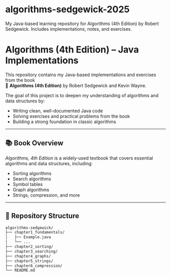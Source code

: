 # algorithms-sedgewick-2025
My Java-based learning repository for Algorithms (4th Edition) by Robert Sedgewick. Includes implementations, notes, and exercises.

# Algorithms (4th Edition) – Java Implementations

This repository contains my Java-based implementations and exercises from the book  
📘 **Algorithms (4th Edition)** by Robert Sedgewick and Kevin Wayne.

The goal of this project is to deepen my understanding of algorithms and data structures by:
- Writing clean, well-documented Java code
- Solving exercises and practical problems from the book
- Building a strong foundation in classic algorithms

---

## 📚 Book Overview

*Algorithms, 4th Edition* is a widely-used textbook that covers essential algorithms and data structures, including:
- Sorting algorithms
- Search algorithms
- Symbol tables
- Graph algorithms
- Strings, compression, and more

---

## 📂 Repository Structure

```bash
algorithms-sedgewick/
├── chapter1_fundamentals/
│   ├── Example.java
│   └── ...
├── chapter2_sorting/
├── chapter3_searching/
├── chapter4_graphs/
├── chapter5_strings/
├── chapter6_compression/
└── README.md